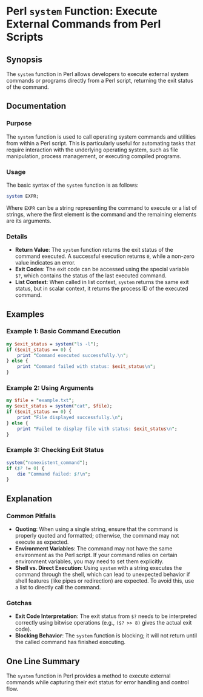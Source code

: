 <!--
Meta Description: # Perl `system` Function: Execute External Commands from Perl Scripts ## Synopsis The `system` function in Perl allows developers to execute external ...
Meta Keywords: command, system, perl, exit, status
-->

# Perl `system` Function: Execute External Commands from Perl Scripts

## Synopsis
The `system` function in Perl allows developers to execute external system commands or programs directly from a Perl script, returning the exit status of the command.

## Documentation

### Purpose
The `system` function is used to call operating system commands and utilities from within a Perl script. This is particularly useful for automating tasks that require interaction with the underlying operating system, such as file manipulation, process management, or executing compiled programs.

### Usage
The basic syntax of the `system` function is as follows:

```perl
system EXPR;
```

Where `EXPR` can be a string representing the command to execute or a list of strings, where the first element is the command and the remaining elements are its arguments.

### Details
- **Return Value**: The `system` function returns the exit status of the command executed. A successful execution returns `0`, while a non-zero value indicates an error.
- **Exit Codes**: The exit code can be accessed using the special variable `$?`, which contains the status of the last executed command.
- **List Context**: When called in list context, `system` returns the same exit status, but in scalar context, it returns the process ID of the executed command.

## Examples

### Example 1: Basic Command Execution
```perl
my $exit_status = system("ls -l");
if ($exit_status == 0) {
    print "Command executed successfully.\n";
} else {
    print "Command failed with status: $exit_status\n";
}
```

### Example 2: Using Arguments
```perl
my $file = "example.txt";
my $exit_status = system("cat", $file);
if ($exit_status == 0) {
    print "File displayed successfully.\n";
} else {
    print "Failed to display file with status: $exit_status\n";
}
```

### Example 3: Checking Exit Status
```perl
system("nonexistent_command");
if ($? != 0) {
    die "Command failed: $!\n";
}
```

## Explanation

### Common Pitfalls
- **Quoting**: When using a single string, ensure that the command is properly quoted and formatted; otherwise, the command may not execute as expected.
- **Environment Variables**: The command may not have the same environment as the Perl script. If your command relies on certain environment variables, you may need to set them explicitly.
- **Shell vs. Direct Execution**: Using `system` with a string executes the command through the shell, which can lead to unexpected behavior if shell features (like pipes or redirection) are expected. To avoid this, use a list to directly call the command.

### Gotchas
- **Exit Code Interpretation**: The exit status from `$?` needs to be interpreted correctly using bitwise operations (e.g., `($? >> 8)` gives the actual exit code).
- **Blocking Behavior**: The `system` function is blocking; it will not return until the called command has finished executing.

## One Line Summary
The `system` function in Perl provides a method to execute external commands while capturing their exit status for error handling and control flow.